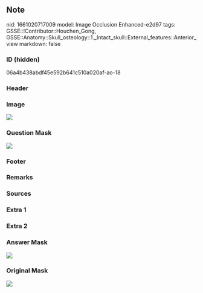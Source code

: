 ## Note
nid: 1661020717009
model: Image Occlusion Enhanced-e2d97
tags: GSSE::!Contributor::Houchen_Gong, GSSE::Anatomy::Skull_osteology::1._Intact_skull::External_features::Anterior_view
markdown: false

### ID (hidden)
06a4b438abdf45e592b641c510a020af-ao-18

### Header


### Image
<img src="tmpeakhz8ze.png">

### Question Mask
<img src="06a4b438abdf45e592b641c510a020af-ao-18-Q.svg">

### Footer


### Remarks


### Sources


### Extra 1


### Extra 2


### Answer Mask
<img src="06a4b438abdf45e592b641c510a020af-ao-18-A.svg">

### Original Mask
<img src="06a4b438abdf45e592b641c510a020af-ao-O.svg">
